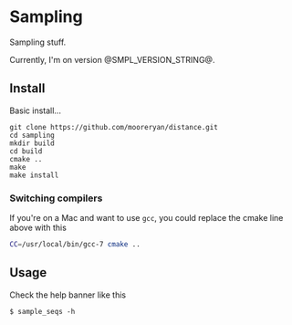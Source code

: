 # Sampling

Sampling stuff.

Currently, I'm on version @SMPL_VERSION_STRING@.

## Install

Basic install...

```
git clone https://github.com/mooreryan/distance.git
cd sampling
mkdir build
cd build
cmake ..
make
make install
```

### Switching compilers

If you're on a Mac and want to use `gcc`, you could replace the cmake line above with this

```bash
CC=/usr/local/bin/gcc-7 cmake ..
```

## Usage

Check the help banner like this

```
$ sample_seqs -h
```